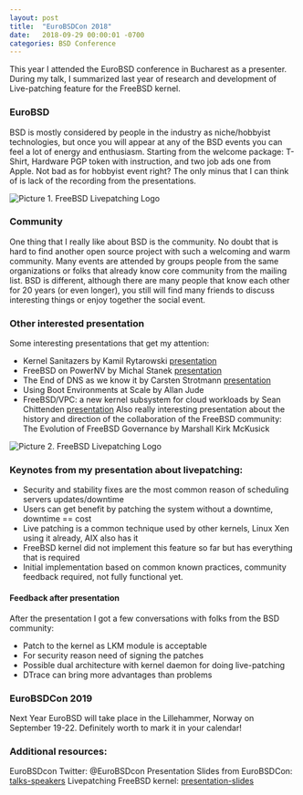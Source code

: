 ```yaml
---
layout: post
title:  "EuroBSDCon 2018"
date:   2018-09-29 00:00:01 -0700
categories: BSD Conference
---
```


This year I attended the EuroBSD conference in Bucharest as a presenter. During my talk, I summarized last year of research and development of Live-patching feature for the FreeBSD kernel. 

<!-- more -->
### EuroBSD
BSD is mostly considered by people in the industry as niche/hobbyist technologies, but once you will appear at any of the BSD events you can feel a lot of energy and enthusiasm. 
Starting from the welcome package: T-Shirt, Hardware PGP token with instruction, and two job ads one from Apple. Not bad as for hobbyist event right? 
The only minus that I can think of is lack of the recording from the presentations.

![Picture 1. FreeBSD Livepatching Logo](https://res.cloudinary.com/gotocco/image/upload/v1538323866/BSD_welcome_pack_ajhsmw.jpg)

### Community
One thing that I really like about BSD is the community. No doubt that is hard to find another open source project with such a welcoming and warm community.
Many events are attended by groups people from the same organizations or folks that already know core community from the mailing list. BSD is different, although there are many people that know each other for 20 years (or even longer), you still will find many friends to discuss interesting things or enjoy together the social event.

### Other interested presentation
Some interesting presentations that get my attention:

* Kernel Sanitazers by Kamil Rytarowski [presentation](http://netbsd.org/~kamil/eurobsdcon2018_ksanitizers.html)
* FreeBSD on PowerNV by Michal Stanek [presentation](https://2018.eurobsdcon.org/static/slides/FreeBSD%20on%20PowerNV%20-%20Michal%20Stanek.pdf) 
* The End of DNS as we know it by Carsten Strotmann [presentation](https://doh.defaultroutes.de/The-End-of-DNS-as-we-know.html)
* Using Boot Environments at Scale by Allan Jude
* FreeBSD/VPC: a new kernel subsystem for cloud workloads by Sean Chittenden [presentation](https://www.slideshare.net/SeanChittenden/freebsd-vpc-introduction)
Also really interesting presentation about the history and direction of the collaboration of the FreeBSD community: The Evolution of FreeBSD Governance by Marshall Kirk McKusick

![Picture 2. FreeBSD Livepatching Logo](https://res.cloudinary.com/gotocco/image/upload/c_scale,w_500/v1537364489/patching_furnace_djqlav.png)

### Keynotes from my presentation about livepatching:

 * Security and stability fixes are the most common reason of scheduling servers updates/downtime
 * Users can get benefit by patching the system without a downtime, downtime == cost
 * Live patching is a common technique used by other kernels, Linux Xen using it already, AIX also has it
 * FreeBSD kernel did not implement this feature so far but has everything that is required
 * Initial implementation based on common known practices, community feedback required, not fully functional yet.

#### Feedback after presentation
After the presentation I got a few conversations with folks from the BSD community:

 * Patch to the kernel as  LKM module is acceptable
 * For security reason need of signing the patches
 * Possible dual architecture with kernel daemon for doing live-patching
 * DTrace can bring more advantages than problems

### EuroBSDCon 2019
Next Year EuroBSD will take place in the Lillehammer, Norway on September 19-22. Definitely worth to mark it in your calendar!


### Additional resources:

EuroBSDcon Twitter: @EuroBSDcon
Presentation Slides from EuroBSDCon: [talks-speakers](https://2018.eurobsdcon.org/talks-speakers/)
Livepatching FreeBSD kernel: [presentation-slides](https://2018.eurobsdcon.org/static/slides/Livepatching%20FreeBSD%20kernel%20-%20Maciej%20Grochowski.pdf)



